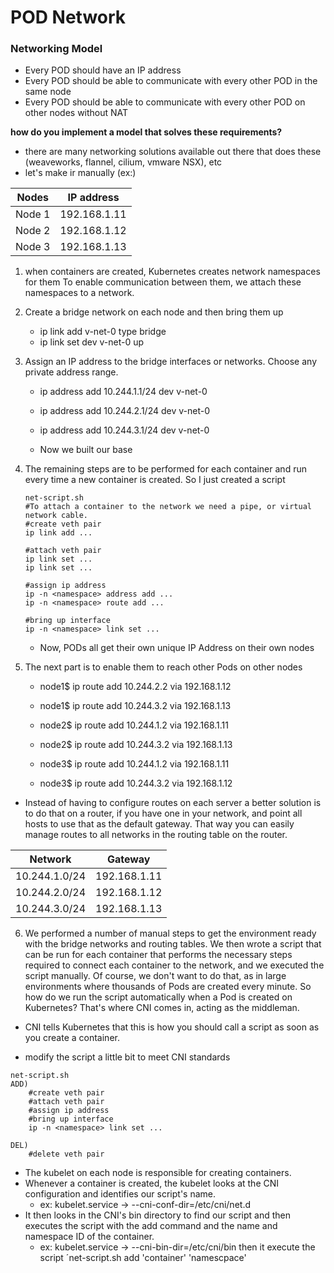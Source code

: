 # POD Network

### Networking Model
- Every POD should have an IP address
- Every POD should be able to communicate with every other POD in the same node
- Every POD should be able to communicate with every other POD on other nodes without NAT

**how do you implement a model that solves these requirements?**
-  there are many networking solutions available out there that does these (weaveworks, flannel, cilium, vmware NSX), etc
- let's make ir manually (ex:)

| Nodes    | IP address   |
| -------- | ------------ |
| Node 1   | 192.168.1.11 |
| Node 2   | 192.168.1.12 |
| Node 3   | 192.168.1.13 |

1.  when containers are created, Kubernetes creates network namespaces for them To enable communication between them, we attach these namespaces to a network.

2. Create a bridge network on each node and then bring them up
    - ip link add v-net-0 type bridge
    - ip link set dev v-net-0 up

3. Assign an IP address to the bridge interfaces or networks. Choose any private address range.
    - ip address add 10.244.1.1/24 dev v-net-0
    - ip address add 10.244.2.1/24 dev v-net-0
    - ip address add 10.244.3.1/24 dev v-net-0

    - Now we built our base

4. The remaining steps are to be performed for each container and run every time a new container is created. So I just created a script
    ```
    net-script.sh
    #To attach a container to the network we need a pipe, or virtual network cable.
    #create veth pair
    ip link add ...

    #attach veth pair
    ip link set ...
    ip link set ...

    #assign ip address
    ip -n <namespace> address add ...
    ip -n <namespace> route add ...

    #bring up interface
    ip -n <namespace> link set ...

    ```

    - Now, PODs all get their own unique IP Address on their own nodes

5. The next part is to enable them to reach other Pods on other nodes
    - node1$ ip route add 10.244.2.2 via 192.168.1.12
    - node1$ ip route add 10.244.3.2 via 192.168.1.13

    - node2$ ip route add 10.244.1.2 via 192.168.1.11
    - node2$ ip route add 10.244.3.2 via 192.168.1.13

    - node3$ ip route add 10.244.1.2 via 192.168.1.11
    - node3$ ip route add 10.244.3.2 via 192.168.1.12

- Instead of having to configure routes on each server a better solution is to do that on a router, if you have one in your network, and point all hosts to use that as the default gateway. That way you can easily manage routes to all networks in the routing table on the router.

| Network         | Gateway      |
| --------------- | ------------ |
| 10.244.1.0/24   | 192.168.1.11 |
| 10.244.2.0/24   | 192.168.1.12 |
| 10.244.3.0/24   | 192.168.1.13 |

6. We performed a number of manual steps to get the environment ready with the bridge networks and routing tables. We then wrote a script that can be run for each container that performs the necessary steps required to connect each container to the network, and we executed the script manually. Of course, we don't want to do that, as in large environments where thousands of Pods are created every minute. So how do we run the script automatically when a Pod is created on Kubernetes? That's where CNI comes in, acting as the middleman.

- CNI tells Kubernetes that this is how you should call a script as soon as you create a container.

- modify the script a little bit to meet CNI standards
```
net-script.sh
ADD)
    #create veth pair
    #attach veth pair
    #assign ip address
    #bring up interface
    ip -n <namespace> link set ...

DEL)
    #delete veth pair
```
- The kubelet on each node is responsible for creating containers.
- Whenever a container is created, the kubelet looks at the CNI configuration and identifies our script's name.
    - ex: kubelet.service -> --cni-conf-dir=/etc/cni/net.d
- It then looks in the CNI's bin directory to find our script and then executes the script with the add command and the name and namespace ID of the container.
    - ex: kubelet.service -> --cni-bin-dir=/etc/cni/bin then it execute the script ´net-script.sh add 'container' 'namescpace' 

